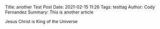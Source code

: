 Title: another Test Post
Date: 2021-02-15 11:26
Tags: testtag
Author: Cody Fernandez
Summary: This is another article

Jesus Christ is King of the Universe